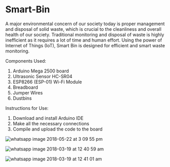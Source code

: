 # Smart-Bin
A major environmental concern of our society today is proper management and disposal of solid waste, which is crucial to the cleanliness and overall health of our society. Traditional monitoring and disposal of waste is highly inefficient as it requires a lot of time and human effort. Using the power of Internet of Things (IoT), Smart Bin is designed for efficient and smart waste monitoring.

Components Used:

1) Arduino Mega 2500 board
2) Ultrasonic Sensor HC-SR04
3) ESP8266 (ESP-01) Wi-Fi Module
4) Breadboard
5) Jumper Wires
6) Dustbins


Instructions for Use:

1) Download and install Arduino IDE 
2) Make all the necessary connections 
3) Compile and upload the code to the board


![whatsapp image 2018-05-22 at 3 09 55 pm](https://user-images.githubusercontent.com/23705156/40354905-a790f9ea-5dd2-11e8-8326-2345424558b2.jpeg)


![whatsapp image 2018-03-19 at 12 40 59 am](https://user-images.githubusercontent.com/23705156/40354920-b06605e2-5dd2-11e8-8ed1-320c4e2a3776.jpeg)


![whatsapp image 2018-03-19 at 12 41 01 am](https://user-images.githubusercontent.com/23705156/40354931-b60e939c-5dd2-11e8-8747-171c0dddda23.jpeg)
